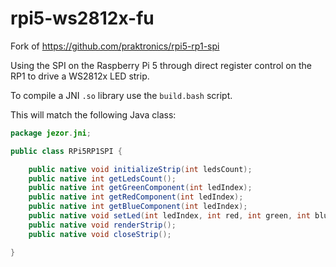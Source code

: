 # rpi5-ws2812x-fu

Fork of https://github.com/praktronics/rpi5-rp1-spi

Using the SPI on the Raspberry Pi 5 through direct register control on the RP1 to drive a WS2812x LED strip.

To compile a JNI `.so` library use the `build.bash` script.

This will match the following Java class:

```java
package jezor.jni;

public class RPi5RP1SPI {

    public native void initializeStrip(int ledsCount);
    public native int getLedsCount();
    public native int getGreenComponent(int ledIndex);
    public native int getRedComponent(int ledIndex);
    public native int getBlueComponent(int ledIndex);
    public native void setLed(int ledIndex, int red, int green, int blue);
    public native void renderStrip();
    public native void closeStrip();

}
```